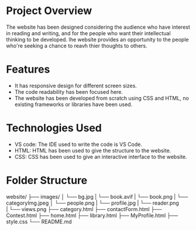 # Project Overview
The website has been designed considering the audience who have interest in reading and writing, and for the people who want their intellectual thinking to be developed. Ihe website provides an opportunity to the people who're seeking a chance to reavh thier thoughts to others. 
# Features
- It has responsive design for different screen sizes.
- The code readability has been focused here.
- The website has been developed from scratch using CSS and HTML, no existing frameworks or libraries have been used.
# Technologies Used
 - VS code: The IDE used to write the code is VS Code.
 - HTML: HTML has been used to give the structure to the website.
 - CSS: CSS has been used to give an interactive interface to the website.
# Folder Structure
website/
├── images/ 
│   └── bg.jpg 
|   └── book.avif
|   └── book.png
|   └── categoryImg.jpeg 
│   └── people.png 
|   └── profile.jpg 
|   └── reader.png  
|   └── views.png 
├── category.html 
├── contactForm.html 
├── Contest.html 
├── home.html 
├── library.html 
├── MyProfile.html 
├── style.css 
└── README.md 
